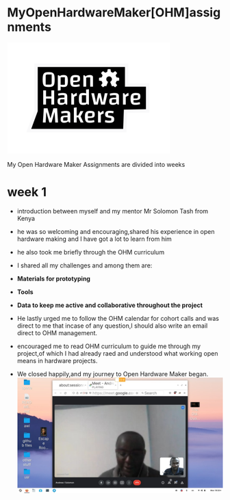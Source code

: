 # MyOpenHardwareMaker[OHM]assignments
![](Images/ohm-logo-solo.svg)

My Open Hardware Maker
Assignments are divided into weeks
# week 1
- introduction between myself and my mentor Mr Solomon Tash from Kenya
- he was so welcoming and encouraging,shared his experience in open hardware making and I have got a lot to learn from him
- he also took me briefly through the OHM curriculum
- I shared all my challenges and among them are:
 
- **Materials for prototyping**
 
- **Tools**
 
- **Data to keep me active and collaborative throughout the project**
- He lastly urged me to follow the OHM calendar for cohort calls and was direct to me that incase of any question,I should also write an email direct to OHM management.
- encouraged me to read OHM curriculum to guide me through my project,of which I had already raed and understood what working open means in hardware projects.
- We closed happily,and my journey to Open Hardware Maker began.
![](Images/IMG_20220413_003547_694.jpg)
